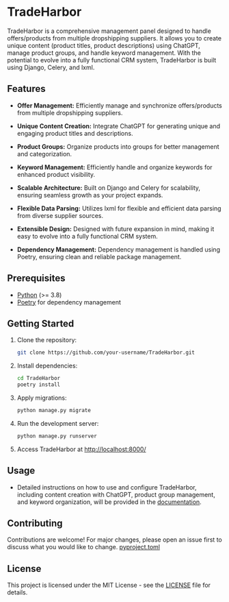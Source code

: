 # TradeHarbor

TradeHarbor is a comprehensive management panel designed to handle offers/products from multiple dropshipping suppliers. It allows you to create unique content (product titles, product descriptions) using ChatGPT, manage product groups, and handle keyword management. With the potential to evolve into a fully functional CRM system, TradeHarbor is built using Django, Celery, and lxml.

## Features

- **Offer Management:** Efficiently manage and synchronize offers/products from multiple dropshipping suppliers.

- **Unique Content Creation:** Integrate ChatGPT for generating unique and engaging product titles and descriptions.

- **Product Groups:** Organize products into groups for better management and categorization.

- **Keyword Management:** Efficiently handle and organize keywords for enhanced product visibility.

- **Scalable Architecture:** Built on Django and Celery for scalability, ensuring seamless growth as your project expands.

- **Flexible Data Parsing:** Utilizes lxml for flexible and efficient data parsing from diverse supplier sources.

- **Extensible Design:** Designed with future expansion in mind, making it easy to evolve into a fully functional CRM system.

- **Dependency Management:** Dependency management is handled using Poetry, ensuring clean and reliable package management.

## Prerequisites

- [Python](https://www.python.org/) (>= 3.8)
- [Poetry](https://python-poetry.org/) for dependency management

## Getting Started

1. Clone the repository:

    ```bash
    git clone https://github.com/your-username/TradeHarbor.git
    ```

2. Install dependencies:

    ```bash
    cd TradeHarbor
    poetry install
    ```

3. Apply migrations:

    ```bash
    python manage.py migrate
    ```

4. Run the development server:

    ```bash
    python manage.py runserver
    ```

5. Access TradeHarbor at [http://localhost:8000/](http://localhost:8000/)

## Usage

- Detailed instructions on how to use and configure TradeHarbor, including content creation with ChatGPT, product group management, and keyword organization, will be provided in the [documentation](docs/).

## Contributing

Contributions are welcome! For major changes, please open an issue first to discuss what you would like to change.
[pyproject.toml](pyproject.toml)
## License

This project is licensed under the MIT License - see the [LICENSE](LICENSE) file for details.